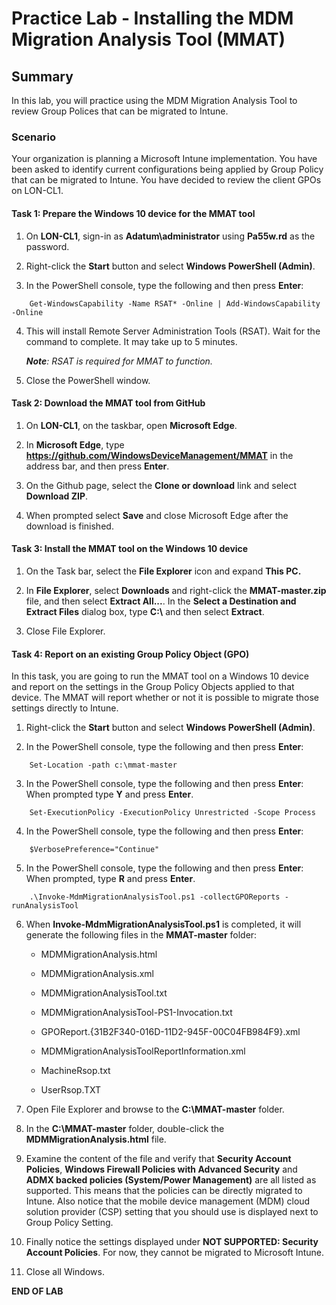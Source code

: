# Practice Lab - Installing the MDM Migration Analysis Tool (MMAT)

## Summary

In this lab, you will practice using the MDM Migration Analysis Tool to review Group Polices that can be migrated to Intune.

### Scenario

Your organization is planning a Microsoft Intune implementation. You have been asked to identify current configurations being applied by Group Policy that can be migrated to Intune. You have decided to review the client GPOs on LON-CL1.

#### Task 1: Prepare the Windows 10 device for the MMAT tool

1.  On **LON-CL1**, sign-in as **Adatum\\administrator** using **Pa55w.rd** as
    the password.

2.  Right-click the **Start** button and select **Windows PowerShell (Admin)**.

3.  In the PowerShell console, type the following and then press **Enter**:
```
    Get-WindowsCapability -Name RSAT* -Online | Add-WindowsCapability -Online

```
4.  This will install Remote Server Administration Tools (RSAT). Wait for the
    command to complete. It may take up to 5 minutes. 

    _**Note**: RSAT is required for MMAT to function._

5.  Close the PowerShell window.

#### Task 2: Download the MMAT tool from GitHub

1.  On **LON-CL1**, on the taskbar, open **Microsoft Edge**.

2.  In **Microsoft Edge**, type **https://github.com/WindowsDeviceManagement/MMAT**
    in the address bar, and then press **Enter**.

3.  On the Github page, select the **Clone or download** link and select
    **Download ZIP**.

4.  When prompted select **Save** and close Microsoft Edge after the download is finished.

#### Task 3: Install the MMAT tool on the Windows 10 device

1.  On the Task bar, select the **File Explorer** icon and expand **This PC.**

2.  In **File Explorer**, select **Downloads** and right-click the
    **MMAT-master.zip** file, and then select **Extract All...**. In the **Select a
    Destination and Extract Files** dialog box, type **C:\\** and then select
    **Extract**.

3.  Close File Explorer.

#### Task 4: Report on an existing Group Policy Object (GPO)

In this task, you are going to run the MMAT tool on a Windows 10 device and
report on the settings in the Group Policy Objects applied to that device. The
MMAT will report whether or not it is possible to migrate those settings
directly to Intune.

1.  Right-click the **Start** button and select **Windows PowerShell (Admin)**.

2.  In the PowerShell console, type the following and then press **Enter**:
```
    Set-Location -path c:\mmat-master

```
3.  In the PowerShell console, type the following and then press **Enter**:
    When prompted type **Y** and press **Enter**.
```
    Set-ExecutionPolicy -ExecutionPolicy Unrestricted -Scope Process

```
4.  In the PowerShell console, type the following and then press **Enter**:
```
    $VerbosePreference="Continue"

```
5.  In the PowerShell console, type the following and then press **Enter**:
    When prompted, type **R** and press **Enter**. 
```
    .\Invoke-MdmMigrationAnalysisTool.ps1 -collectGPOReports -runAnalysisTool

```     
6.  When **Invoke-MdmMigrationAnalysisTool.ps1** is completed, it will generate
    the following files in the **MMAT-master** folder:

    -   MDMMigrationAnalysis.html

    -   MDMMigrationAnalysis.xml

    -   MDMMigrationAnalysisTool.txt

    -   MDMMigrationAnalysisTool-PS1-Invocation.txt

    -   GPOReport.{31B2F340-016D-11D2-945F-00C04FB984F9}.xml

    -   MDMMigrationAnalysisToolReportInformation.xml

    -   MachineRsop.txt

    -   UserRsop.TXT

7.  Open File Explorer and browse to the **C:\\MMAT-master** folder.

8.  In the **C:\\MMAT-master** folder, double-click the
    **MDMMigrationAnalysis.html** file.

9.  Examine the content of the file and verify that **Security Account
    Policies**, **Windows Firewall Policies with Advanced Security** and **ADMX
    backed policies (System/Power Management)** are all listed as supported.
    This means that the policies can be directly migrated to Intune. Also notice
    that the mobile device management (MDM) cloud solution provider (CSP)
    setting that you should use is displayed next to Group Policy Setting.

10. Finally notice the settings displayed under **NOT SUPPORTED: Security
    Account Policies**. For now, they cannot be migrated to Microsoft Intune.

11.  Close all Windows.

**END OF LAB**
